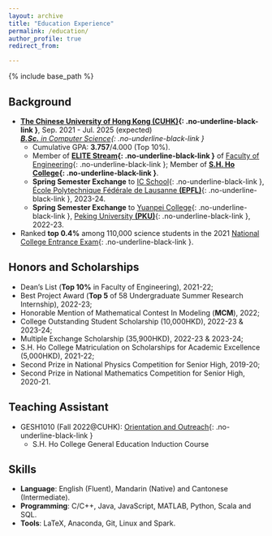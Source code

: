 ```yaml
---
layout: archive
title: "Education Experience"
permalink: /education/
author_profile: true
redirect_from:

---
```


{% include base_path %} 

## Background

* **[The Chinese University of Hong Kong (CUHK)](https://www.cuhk.edu.hk/english/index.html){: .no-underline-black-link }**, Sep. 2021 - Jul. 2025 (expected)  
  *[**B.Sc.** in Computer Science](https://www.cse.cuhk.edu.hk/academics/cscin/){: .no-underline-black-link }*
  * Cumulative GPA: **3.757**/4.000 (Top 10%).
  * Member of **[ELITE Stream](https://www.erg.cuhk.edu.hk/erg/Elite){: .no-underline-black-link }** of [Faculty of Engineering](https://www.erg.cuhk.edu.hk/erg/){: .no-underline-black-link }; Member of **[S.H. Ho College](https://www.shho.cuhk.edu.hk){: .no-underline-black-link }**.
  * **Spring Semester Exchange** to [IC School](https://www.epfl.ch/schools/ic/){: .no-underline-black-link }, [École Polytechnique Fédérale de Lausanne **(EPFL)**](https://www.epfl.ch/en/){: .no-underline-black-link }, 2023-24.
  * **Spring Semester Exchange** to [Yuanpei College](https://yuanpei.pku.edu.cn/en/){: .no-underline-black-link }, [Peking University **(PKU)**](https://english.pku.edu.cn){: .no-underline-black-link }, 2022-23.
* Ranked **top 0.4%** among 110,000 science students in the 2021 [National College Entrance Exam](https://en.wikipedia.org/wiki/Gaokao){: .no-underline-black-link }.


## Honors and Scholarships

* Dean’s List (**Top 10%** in Faculty of Engineering), 2021-22;
* Best Project Award (**Top 5** of 58 Undergraduate Summer Research Internship), 2022-23;
* Honorable Mention of Mathematical Contest In Modeling (**MCM**), 2022;
* College Outstanding Student Scholarship (10,000HKD), 2022-23 & 2023-24;
* Multiple Exchange Scholarship (35,900HKD), 2022-23 & 2023-24;
* S.H. Ho College Matriculation on Scholarships for Academic Excellence (5,000HKD), 2021-22;
* Second Prize in National Physics Competition for Senior High, 2019-20;
* Second Prize in National Mathematics Competition for Senior High, 2020-21.


## Teaching Assistant

* GESH1010 (Fall 2022@CUHK): [Orientation and Outreach](https://www.shho.cuhk.edu.hk/general-education/induction-course-1010/overview/){: .no-underline-black-link }
  * S.H. Ho College General Education Induction Course
 

## Skills
* **Language**: English (Fluent), Mandarin (Native) and Cantonese (Intermediate).
* **Programming**:  C/C++, Java, JavaScript, MATLAB, Python, Scala and SQL.
* **Tools**: LaTeX, Anaconda, Git, Linux and Spark.
